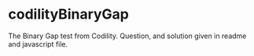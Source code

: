 # codilityBinaryGap
The Binary Gap test from Codility. Question, and solution given in readme and javascript file.
